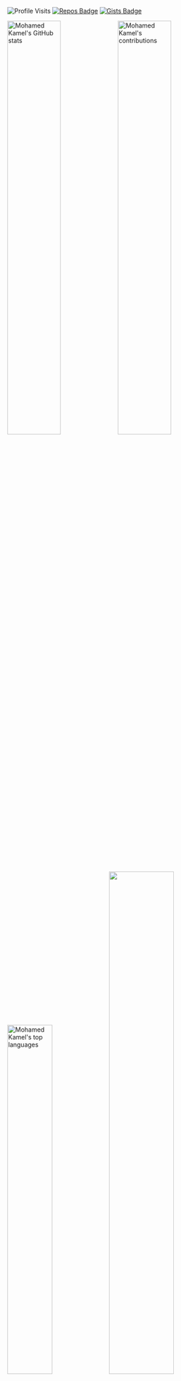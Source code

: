<!--
### Hi there 👋

**Mustafa-Kamel/Mustafa-Kamel** is a ✨ _special_ ✨ repository because its `README.md` (this file) appears on your GitHub profile.

Here are some ideas to get you started:

- 🔭 I’m currently working on ...
- 🌱 I’m currently learning ...
- 👯 I’m looking to collaborate on ...
- 🤔 I’m looking for help with ...
- 💬 Ask me about ...
- 📫 How to reach me: ...
- 😄 Pronouns: ...
- ⚡ Fun fact: ...
-->
![Profile Visits](https://komarev.com/ghpvc/?username=muhammedkamel) <!-- [![Most Active GitHub User Rank](https://en35x4dblo21xhl.m.pipedream.net)](https://commits.top/egypt.html) --> 
[![Repos Badge](https://badges.pufler.dev/repos/muhammedkamel)](https://badges.pufler.dev)
[![Gists Badge](https://badges.pufler.dev/gists/muhammedkamel)](https://badges.pufler.dev)

<p>
  <img width="49%" src="https://github-readme-stats-anuraghazra1.vercel.app/api?username=muhammedkamel&count_private=true&include_all_commits=true&hide=contrib=false&show_icons=true&cache_seconds=1801" alt="Mohamed Kamel's GitHub stats">
  <img width="49%" src="https://github-readme-streak-stats.herokuapp.com/?user=muhammedkamel" alt="Mohamed Kamel's contributions" />
</p>
<p>
  <img width="45%" src="https://github-readme-stats.vercel.app/api/top-langs/?username=muhammedkamel&layout=compact&exclude_repo=null&langs_count=10" alt="Mohamed Kamel's top languages">
  <img width="54%" src ="https://activity-graph.herokuapp.com/graph?username=muhammedkamel&bg_color=ffffff&color=0400ff&line=0400ff&point=03d3d&area=true&hide_border=true">
</p>
